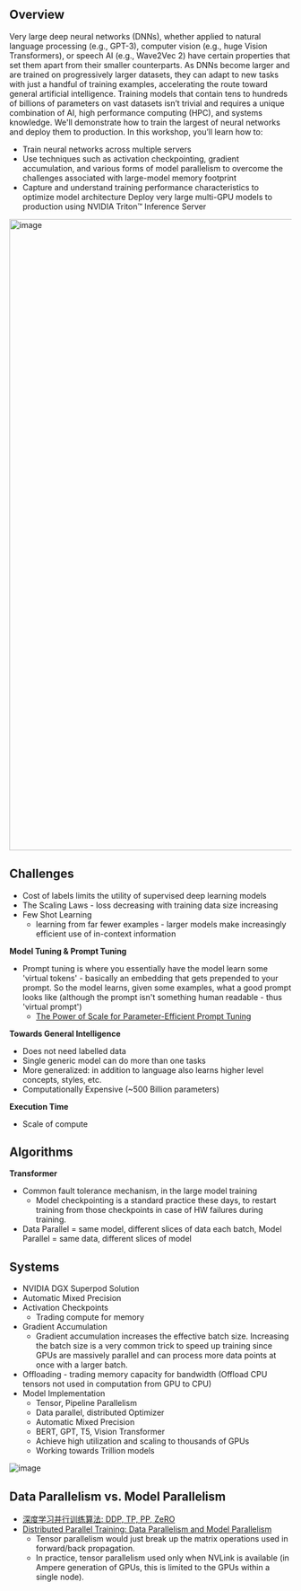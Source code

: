 ## Overview

Very large deep neural networks (DNNs), whether applied to natural language processing (e.g., GPT-3), computer vision (e.g., huge Vision Transformers), or speech AI (e.g., Wave2Vec 2) have certain properties that set them apart from their smaller counterparts. As DNNs become larger and are trained on progressively larger datasets, they can adapt to new tasks with just a handful of training examples, accelerating the route toward general artificial intelligence. Training models that contain tens to hundreds of billions of parameters on vast datasets isn’t trivial and requires a unique combination of AI, high performance computing (HPC), and systems knowledge. We'll demonstrate how to train the largest of neural networks and deploy them to production.
In this workshop, you’ll learn how to:

- Train neural networks across multiple servers
- Use techniques such as activation checkpointing, gradient accumulation, and various forms of model parallelism to overcome the challenges associated with large-model memory footprint
- Capture and understand training performance characteristics to optimize model architecture
Deploy very large multi-GPU models to production using NVIDIA Triton™ Inference Server


<img width="1125" alt="image" src="https://user-images.githubusercontent.com/46979228/227267515-43fb934b-2e8b-4c78-8253-9f6433af3c7e.png">

## Challenges

- Cost of labels limits the utility of supervised deep learning models
- The Scaling Laws - loss decreasing with training data size increasing
- Few Shot Learning
  - learning from far fewer examples - larger models make increasingly efficient use of in-context information


**Model Tuning & Prompt Tuning**
- Prompt tuning is where you essentially have the model learn some 'virtual tokens' - basically an embedding that gets prepended to your prompt. So the model learns, given some examples, what a good prompt looks like (although the prompt isn't something human readable - thus 'virtual prompt')
  - [The Power of Scale for Parameter-Efficient Prompt Tuning](https://arxiv.org/pdf/2104.08691.pdf)

**Towards General Intelligence**
- Does not need labelled data
- Single generic model can do more than one tasks
- More generalized: in addition to language also learns higher level concepts, styles, etc.
- Computationally Expensive (~500 Billion parameters)

**Execution Time**
- Scale of compute

## Algorithms

**Transformer**
- Common fault tolerance mechanism, in the large model training
  - Model checkpointing is a standard practice these days, to restart training from those checkpoints in case of HW failures during training.
- Data Parallel = same model, different slices of data each batch, Model Parallel = same data, different slices of model

## Systems

- NVIDIA DGX Superpod Solution
- Automatic Mixed Precision
- Activation Checkpoints 
  - Trading compute for memory
- Gradient Accumulation
  - Gradient accumulation increases the effective batch size. Increasing the batch size is a very common trick to speed up training since GPUs are massively parallel and can process more data points at once with a larger batch.
- Offloading - trading memory capacity for bandwidth (Offload CPU tensors not used in computation from GPU to CPU)
- Model Implementation 
  - Tensor, Pipeline Parallelism
  - Data parallel, distributed Optimizer
  - Automatic Mixed Precision
  - BERT, GPT, T5, Vision Transformer
  - Achieve high utilization and scaling to thousands of GPUs
  - Working towards Trillion models

![image](https://user-images.githubusercontent.com/46979228/227277392-241833c9-1c20-428b-a36c-5218b301b7a0.png)

## Data Parallelism vs. Model Parallelism

- [深度学习并行训练算法: DDP, TP, PP, ZeRO](https://zhuanlan.zhihu.com/p/581677880)
- [Distributed Parallel Training: Data Parallelism and Model Parallelism](https://towardsdatascience.com/distributed-parallel-training-data-parallelism-and-model-parallelism-ec2d234e3214)
  - Tensor parallelism would just break up the matrix operations used in forward/back propagation.
  - In practice, tensor parallelism used only when NVLink is available (in Ampere generation of GPUs, this is limited to the GPUs within a single node).
